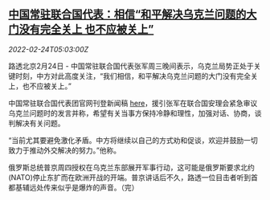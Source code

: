 <!--1645680663000-->
[中国常驻联合国代表：相信“和平解决乌克兰问题的大门没有完全关上 也不应被关上”](https://cn.reuters.com/article/russia-ukrain-china-un-zhangjun-0224-idCNKBS2KT0EB)
------

<div><i>2022-02-24T05:03:00Z</i></div><p>路透北京2月24日 - 中国常驻联合国代表张军周三晚间表示，乌克兰局势正处于关键时刻，中方对此高度关注，“我们相信，和平解决乌克兰问题的大门没有完全关上，也不应被关上。”</p><p>中国常驻联合国代表团官网刊登新闻稿 <a href="http://chnun.chinamission.org.cn/chn/hyyfy/202202/t20220224_10645070.htm">here</a>，援引张军在联合国安理会紧急审议乌克兰问题时的发言并称，希望有关当事方保持冷静和理性，加强对话、协商，谈判解决有关问题。</p><p>“当前尤其要避免激化矛盾。中方将继续以自己的方式劝和促谈，欢迎并鼓励一切致力于推动外交解决的努力。”他称。</p><p>俄罗斯总统普京周四授权在乌克兰东部展开军事行动，这可能是俄罗斯要求北约(NATO)停止东扩而在欧洲开战的开端。普京讲话后不久，路透一位目击者听到首都基辅远处传来似乎是爆炸的声音。（完）</p>
